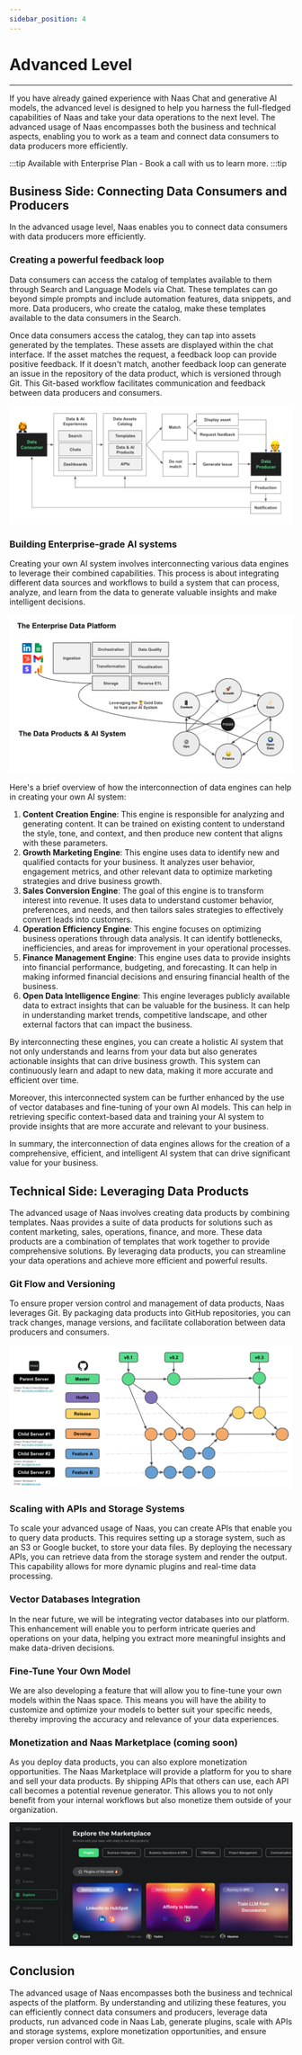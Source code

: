 ```yaml
---
sidebar_position: 4
---
```


# Advanced Level
---

If you have already gained experience with Naas Chat and generative AI models, the advanced level is designed to help you harness the full-fledged capabilities of Naas and take your data operations to the next level. The advanced usage of Naas encompasses both the business and technical aspects, enabling you to work as a team and connect data consumers to data producers more efficiently.

:::tip 
Available with Enterprise Plan - Book a call with us to learn more.
:::tip

## Business Side: Connecting Data Consumers and Producers

In the advanced usage level, Naas enables you to connect data consumers with data producers more efficiently. 

### Creating a powerful feedback loop

Data consumers can access the catalog of templates available to them through  Search and Language Models via Chat. These templates can go beyond simple prompts and include automation features, data snippets, and more. Data producers, who create the catalog, make these templates available to the data consumers in the Search.

Once data consumers access the catalog, they can tap into assets generated by the templates. These assets are displayed within the chat interface. If the asset matches the request, a feedback loop can provide positive feedback. If it doesn't match, another feedback loop can generate an issue in the repository of the data product, which is versioned through Git. This Git-based workflow facilitates communication and feedback between data producers and consumers.

![gitflow](./img/loop.png)

### Building Enterprise-grade AI systems

Creating your own AI system involves interconnecting various data engines to leverage their combined capabilities. This process is about integrating different data sources and workflows to build a system that can process, analyze, and learn from the data to generate valuable insights and make intelligent decisions.

![gitflow](./img/dataproductplatform.png)

Here's a brief overview of how the interconnection of data engines can help in creating your own AI system:

1. **Content Creation Engine**: This engine is responsible for analyzing and generating content. It can be trained on existing content to understand the style, tone, and context, and then produce new content that aligns with these parameters.
2. **Growth Marketing Engine**: This engine uses data to identify new and qualified contacts for your business. It analyzes user behavior, engagement metrics, and other relevant data to optimize marketing strategies and drive business growth.
3. **Sales Conversion Engine**: The goal of this engine is to transform interest into revenue. It uses data to understand customer behavior, preferences, and needs, and then tailors sales strategies to effectively convert leads into customers.
4. **Operation Efficiency Engine**: This engine focuses on optimizing business operations through data analysis. It can identify bottlenecks, inefficiencies, and areas for improvement in your operational processes.
5. **Finance Management Engine**: This engine uses data to provide insights into financial performance, budgeting, and forecasting. It can help in making informed financial decisions and ensuring financial health of the business.
6. **Open Data Intelligence Engine**: This engine leverages publicly available data to extract insights that can be valuable for the business. It can help in understanding market trends, competitive landscape, and other external factors that can impact the business.

By interconnecting these engines, you can create a holistic AI system that not only understands and learns from your data but also generates actionable insights that can drive business growth. This system can continuously learn and adapt to new data, making it more accurate and efficient over time.

Moreover, this interconnected system can be further enhanced by the use of vector databases and fine-tuning of your own AI models. This can help in retrieving specific context-based data and training your AI system to provide insights that are more accurate and relevant to your business.

In summary, the interconnection of data engines allows for the creation of a comprehensive, efficient, and intelligent AI system that can drive significant value for your business.

## Technical Side: Leveraging Data Products

The advanced usage of Naas involves creating data products by combining templates. Naas provides a suite of data products for solutions such as content marketing, sales, operations, finance, and more. These data products are a combination of templates that work together to provide comprehensive solutions. By leveraging data products, you can streamline your data operations and achieve more efficient and powerful results.

### Git Flow and Versioning

To ensure proper version control and management of data products, Naas leverages Git. By packaging data products into GitHub repositories, you can track changes, manage versions, and facilitate collaboration between data producers and consumers.

![gitflow](./img/gitflow.png)

### Scaling with APIs and Storage Systems

To scale your advanced usage of Naas, you can create APIs that enable you to query data products. This requires setting up a storage system, such as an S3 or Google bucket, to store your data files. By deploying the necessary APIs, you can retrieve data from the storage system and render the output. This capability allows for more dynamic plugins and real-time data processing.

### Vector Databases Integration 

In the near future, we will be integrating vector databases into our platform. This enhancement will enable you to perform intricate queries and operations on your data, helping you extract more meaningful insights and make data-driven decisions.

### Fine-Tune Your Own Model

We are also developing a feature that will allow you to fine-tune your own models within the Naas space. This means you will have the ability to customize and optimize your models to better suit your specific needs, thereby improving the accuracy and relevance of your data experiences.

### Monetization and Naas Marketplace (coming soon)

As you deploy data products, you can also explore monetization opportunities. The Naas Marketplace will provide a platform for you to share and sell your data products. By shipping APIs that others can use, each API call becomes a potential revenue generator. This allows you to not only benefit from your internal workflows but also monetize them outside of your organization.

![marketplace](./img/mpp.png)

## Conclusion

The advanced usage of Naas encompasses both the business and technical aspects of the platform. By understanding and utilizing these features, you can efficiently connect data consumers and producers, leverage data products, run advanced code in Naas Lab, generate plugins, scale with APIs and storage systems, explore monetization opportunities, and ensure proper version control with Git. 